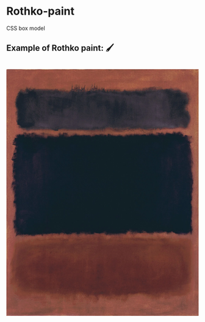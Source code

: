 # Rothko-paint
CSS box model
<h2>Example of Rothko paint: 🖌️ </h2>
<br> 
<img src="https://github.com/Saraiin/Rothko-paint/blob/main/rothko%20paint.webp" alt="rothkopaint"/>
